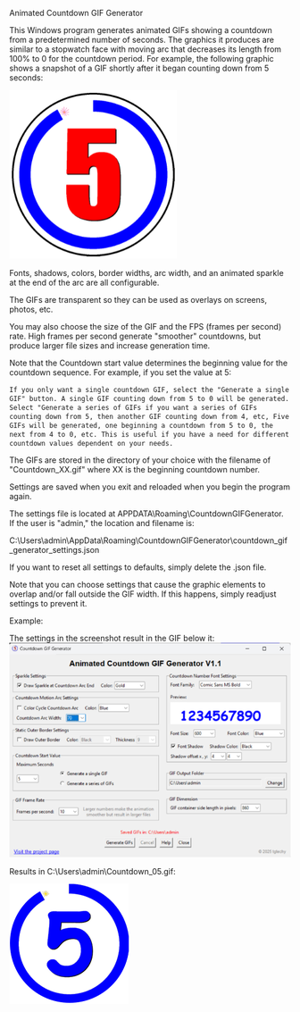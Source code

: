 Animated Countdown GIF Generator

This Windows program generates animated GIFs showing a countdown from a predetermined number of seconds. The graphics it produces are similar to a stopwatch face with moving arc that decreases its length from 100% to 0 for the countdown period. For example, the following graphic shows a snapshot of a GIF shortly after it began counting down from 5 seconds:

![Alt text](images/1.png)

Fonts, shadows, colors, border widths, arc width, and an animated sparkle at the end of the arc are all configurable.

The GIFs are transparent so they can be used as overlays on screens, photos, etc.

You may also choose the size of the GIF and the FPS (frames per second) rate. High frames per second generate "smoother" countdowns, but produce larger file sizes and increase generation time.

Note that the Countdown start value determines the beginning value for the countdown sequence. For example, if you set the value at 5:

    If you only want a single countdown GIF, select the "Generate a single GIF" button. A single GIF counting down from 5 to 0 will be generated.
    Select "Generate a series of GIFs if you want a series of GIFs counting down from 5, then another GIF counting down from 4, etc, Five GIFs will be generated, one beginning a countdown from 5 to 0, the next from 4 to 0, etc. This is useful if you have a need for different countdown values dependent on your needs.

The GIFs are stored in the directory of your choice with the filename of "Countdown_XX.gif" where XX is the beginning countdown number.

Settings are saved when you exit and reloaded when you begin the program again.

The settings file is located at APPDATA\Roaming\CountdownGIFGenerator. If the user is "admin," the location and filename is:

C:\Users\admin\AppData\Roaming\CountdownGIFGenerator\countdown_gif_generator_settings.json

If you want to reset all settings to defaults, simply delete the .json file.

Note that you can choose settings that cause the graphic elements to overlap and/or fall outside the GIF width. If this happens, simply readjust settings to prevent it.

Example:

The settings in the screenshot result in the GIF below it:
![Alt text](images/2.png)

Results in C:\Users\admin\Countdown_05.gif:

![Alt text](images/3.png)
